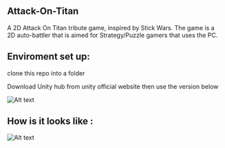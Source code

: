 ## Attack-On-Titan
A 2D Attack On Titan tribute game, inspired by Stick Wars.
The game is a 2D auto-battler that is aimed for Strategy/Puzzle gamers that uses the PC. 

## Enviroment set up:
clone this repo into a folder 

Download Unity hub from unity official website then use the version below

![Alt text](https://jonnnyportfolioimagebucket.s3-ap-southeast-2.amazonaws.com/Image/Unity+setup.JPG "Unity Set up")




## How is it looks like :

![Alt text](https://jonnnyportfolioimagebucket.s3-ap-southeast-2.amazonaws.com/Image/ezgif.com-video-to-gif.gif "Game")

